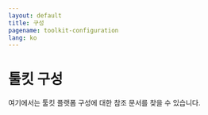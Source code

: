 ```yaml
---
layout: default
title: 구성
pagename: toolkit-configuration
lang: ko
---
```


# 툴킷 구성

여기에서는 툴킷 플랫폼 구성에 대한 참조 문서를 찾을 수 있습니다.
